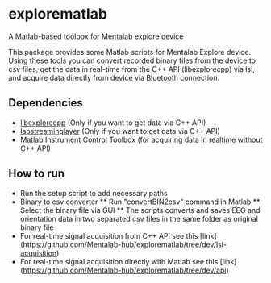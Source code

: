 # explorematlab
A Matlab-based toolbox for Mentalab explore device


This package provides some Matlab scripts for Mentalab Explore device. Using these tools you can convert recorded binary files from the device to csv files, get the data in real-time from the C++ API (libexplorecpp) via lsl, and acquire data directly from device via Bluetooth connection.

## Dependencies
* [libexplorecpp](https://github.com/Mentalab-hub/libexplorecpp) (Only if you want to get data via C++ API)
* [labstreaminglayer](https://github.com/sccn/labstreaminglayer) (Only if you want to get data via C++ API)
* Matlab Instrument Control Toolbox (for acquiring data in realtime without C++ API)

## How to run
* Run the setup script to add necessary paths
* Binary to csv converter
** Run "convertBIN2csv" command in Matlab
** Select the binary file via GUI
** The scripts converts and saves EEG and orientation data in two separated csv files in the same folder as original binary file
* For real-time signal acquisition from C++ API see this [link] (https://github.com/Mentalab-hub/explorematlab/tree/dev/lsl-acquisition)
* For real-time signal acquisition directly with Matlab see this [link] (https://github.com/Mentalab-hub/explorematlab/tree/dev/api)
